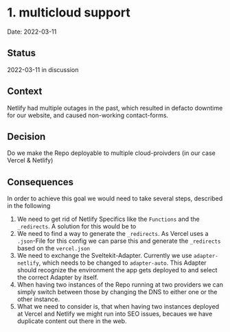 # 1. multicloud support

Date: 2022-03-11

## Status

2022-03-11 in discussion

## Context

Netlify had multiple outages in the past, which resulted in defacto downtime for our website, and caused non-working contact-forms.

## Decision

Do we make the Repo deployable to multiple cloud-proivders (in our case Vercel & Netlify)

## Consequences

In order to achieve this goal we would need to take several steps, described in the following

1. We need to get rid of Netlify Specifics like the `Functions` and the `_redirects`. A solution for this would be to
2. We need to find a way to generate the `_redirects`. As Vercel uses a `.json`-File for this config we can parse this and generate the `_redirects` based on the `vercel.json`
3. We need to exchange the Sveltekit-Adapter. Currently we use `adapter-netlify`, which needs to be changed to `adapter-auto`. This Adapter should recognize the environment the app gets deployed to and select the correct Adapter by itself.
4. When having two instances of the Repo running at two providers we can simply switch between those by changing the DNS to either one or the other instance.
5. What we need to consider is, that when having two instances deployed at Vercel and Netlify we might run into SEO issues, becaues we have duplicate content out there in the web.
